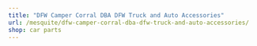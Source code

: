 ```yaml
---
title: "DFW Camper Corral DBA DFW Truck and Auto Accessories"
url: /mesquite/dfw-camper-corral-dba-dfw-truck-and-auto-accessories/
shop: car parts
---
```

